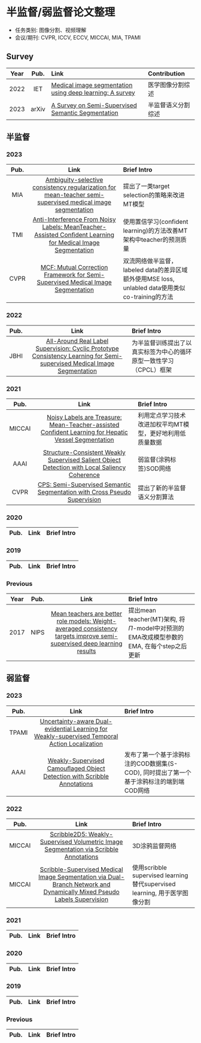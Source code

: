 # 半监督/弱监督论文整理
- 任务类别: 图像分割、视频理解
- 会议/期刊: CVPR, ICCV, ECCV, MICCAI, MIA, TPAMI

## Survey
**Year** |**Pub.** |**Link** |**Contribution**
:-: | :-: | :- | :-
2022 | IET | [Medical image segmentation using deep learning: A survey](https://ietresearch.onlinelibrary.wiley.com/doi/10.1049/ipr2.12419) | 医学图像分割综述
2023 | arXiv | [A Survey on Semi-Supervised Semantic Segmentation](https://blog.csdn.net/CV_Autobot/article/details/129234235) | 半监督语义分割综述

## 半监督
### 2023
**Pub.** |**Link** | **Brief Intro**
:-: | :-: | :-
MIA | [Ambiguity-selective consistency regularization for mean-teacher semi-supervised medical image segmentation](https://www.sciencedirect.com/science/article/pii/S1361841523001408) | 提出了一类target selection的策略来改进MT模型
TMI | [Anti-Interference From Noisy Labels: MeanTeacher-Assisted Conﬁdent Learning for Medical Image Segmentation](https://arxiv.org/abs/2106.01860) | 使用置信学习(confident learning)的方法改善MT架构中teacher的预测质量
CVPR | [MCF: Mutual Correction Framework for Semi-Supervised Medical Image Segmentation](https://openaccess.thecvf.com/content/CVPR2023/papers/Wang_MCF_Mutual_Correction_Framework_for_Semi-Supervised_Medical_Image_Segmentation_CVPR_2023_paper.pdf) | 双流网络做半监督，labeled data的差异区域额外使用MSE loss, unlabled data使用类似co-training的方法


### 2022
**Pub.** |**Link** | **Brief Intro**
:-: | :-: | :-
JBHI |[All-Around Real Label Supervision: Cyclic Prototype Consistency Learning for Semi-supervised Medical Image Segmentation](https://arxiv.org/abs/2109.13930) | 为半监督训练提出了以真实标签为中心的循环原型一致性学习（CPCL）框架

### 2021
**Pub.** |**Link** | **Brief Intro**
:-: | :-: | :-
MICCAI | [Noisy Labels are Treasure: Mean-Teacher-assisted Confident Learning for Hepatic Vessel Segmentation](https://arxiv.org/abs/2106.01860) | 利用定点学习技术改进加权平均MT模型，更好地利用低质量数据
AAAI | [Structure-Consistent Weakly Supervised Salient Object Detection with Local Saliency Coherence](https://arxiv.org/abs/2012.04404) | 弱监督(涂鸦标签)SOD网络
CVPR | [CPS: Semi-Supervised Semantic Segmentation with Cross Pseudo Supervision](https://zhuanlan.zhihu.com/p/378120529) | 提出了新的半监督语义分割算法

### 2020
**Pub.** |**Link** | **Brief Intro**
:-: | :-: | :-

### 2019
**Pub.** |**Link** | **Brief Intro**
:-: | :-: | :-

### Previous
**Year**|**Pub.** |**Link** | **Brief Intro**
:-:|:-: | :-: | :-
2017|NIPS | [Mean teachers are better role models: Weight-averaged consistency targets improve semi-supervised deep learning results](https://arxiv.org/abs/1703.01780) | 提出mean teacher(MT)架构, 将 $\Pi$-model中对预测的EMA改成模型参数的EMA, 在每个step之后更新

## 弱监督
### 2023
**Pub.** |**Link** | **Brief Intro**
:-: | :-: | :- 
TPAMI | [Uncertainty-aware Dual-evidential Learning for Weakly-supervised Temporal Action Localization](https://ieeexplore.ieee.org/abstract/document/10230884/) | 
AAAI | [Weakly-Supervised Camouﬂaged Object Detection with Scribble Annotations](https://arxiv.org/abs/2207.14083) | 发布了第一个基于涂鸦标注的COD数据集(S-COD), 同时提出了第一个基于涂鸦标注的端到端COD网络

### 2022
**Pub.** |**Link** | **Brief Intro**
:-: | :-: | :-
MICCAI | [Scribble2D5: Weakly-Supervised Volumetric Image Segmentation via Scribble Annotations](https://arxiv.org/abs/2205.06779) | 3D涂鸦监督网络
MICCAI | [Scribble-Supervised Medical Image Segmentation via Dual-Branch Network and Dynamically Mixed Pseudo Labels Supervision](https://arxiv.org/abs/2203.02106) | 使用scribble supervised learning替代supervised learning, 用于医学图像分割

### 2021
**Pub.** |**Link** | **Brief Intro**
:-: | :-: | :-

### 2020
**Pub.** |**Link** | **Brief Intro**
:-: | :-: | :-

### 2019
**Pub.** |**Link** | **Brief Intro**
:-: | :-: | :-

### Previous
**Pub.** |**Link** | **Brief Intro**
:-: | :-: | :-